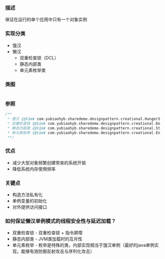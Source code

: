 ### 描述
保证在运行的单个应用中只有一个对象实例

### 实现分类
* 饿汉
* 懒汉
  * 双重检查锁（DCL）
  * 静态内部类
  * 单元素枚举类
  
### 类图
```puml

```

### 参照
```java
/** 
 * 饿汉 {@link com.yubiaohyb.sharedemo.designpattern.creational.HungerSingleton}
 * 双重检查锁 {@link com.yubiaohyb.sharedemo.designpattern.creational.DoubleCheckLockLazySingleton}
 * 静态内部类 {@link com.yubiaohyb.sharedemo.designpattern.creational.StaticInnerClassLazySingleton}
 * 单元素枚举 {@link com.yubiaohyb.sharedemo.designpattern.creational.EnumLazySingleton}
 **/
```

### 优点
* 减少大型对象频繁创建带来的系统开销
* 降低系统内存使用频率

### 关键点
* 构造方法私有化
* 单例变量的初始化
* 对外提供访问接口

### 如何保证懒汉单例模式的线程安全性与延迟加载？
* 双重检查锁 - 双重检查锁 + 指令屏障
* 静态内部类 - JVM类加载时的互斥性
* 单元素枚举 - 枚举是特殊的类，内部实现相当于饿汉单例（最好的java单例实现，能够有效防御反射攻击与序列化攻击）